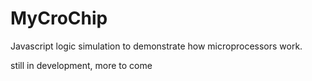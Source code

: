 # MyCroChip
Javascript logic simulation to demonstrate how microprocessors work.

still in development, more to come
